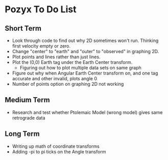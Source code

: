 # Pozyx To Do List

## Short Term
- Look through code to find out why 2D sometimes won't run. Thinking first velocity empty or zero.
- Change "center" to "earth" and "outer" to "observed" in graphing 2D.
- Plot points and lines rather than just lines.
- Plot the (0,0) Earth tag under the Earth Center transform.
  - Figuring out how to plot multiple data sets on same graph
- Figure out why when Angular Earth Center transform on, and one tag accurate and other invalid, plots angle 0
- Number of points option on graphing 2D not working

## Medium Term
- Research and test whether Ptolemaic Model (wrong model) gives same retrograde data

## Long Term
- Writing up math of coordinate transforms
- Adding -pi to pi ticks on the Angle transform
